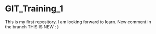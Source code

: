 # GIT_Training_1
This is my first repository.
I am looking forward to learn.
New comment in the branch
THIS IS NEW : )
